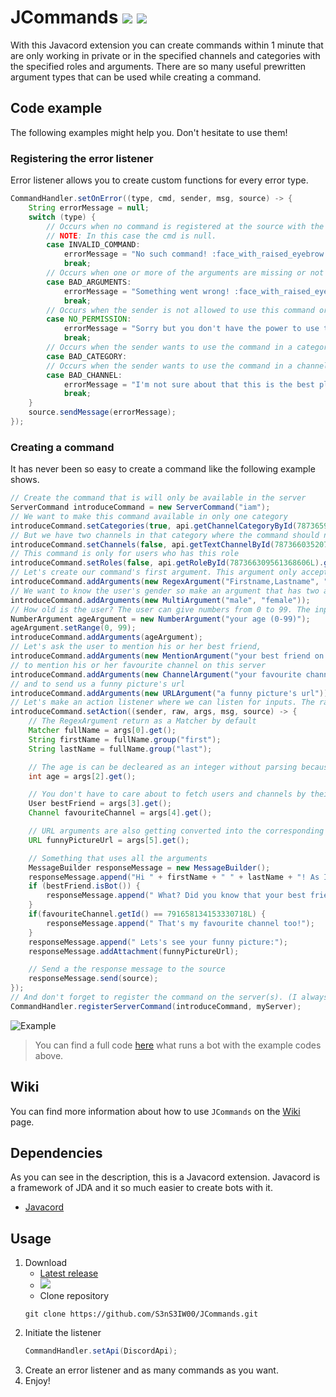 # JCommands [![](https://img.shields.io/badge/Version-3.0.1-blue)](https://github.com/S3nS3IW00/JCommands) [![](https://img.shields.io/badge/Javadoc-Latest-green)](https://s3ns3iw00.github.io/JCommands/javadoc/)  
With this Javacord extension you can create commands within 1 minute that are only working in private or in the specified channels and categories with the specified roles and arguments.  There are so many useful prewritten argument types that can be used while creating a command.
  
## Code example  
The following examples might help you. Don't hesitate to use them!  
### Registering the error listener  
Error listener allows you to create custom functions for every error type.  
```java  
CommandHandler.setOnError((type, cmd, sender, msg, source) -> {  
    String errorMessage = null;  
    switch (type) {  
        // Occurs when no command is registered at the source with the given name.
        // NOTE: In this case the cmd is null.
        case INVALID_COMMAND:  
            errorMessage = "No such command! :face_with_raised_eyebrow:";  
            break;  
        // Occurs when one or more of the arguments are missing or not matching the pattern.
        case BAD_ARGUMENTS:  
            errorMessage = "Something went wrong! :face_with_raised_eyebrow: Usage: " + cmd.getUsage();  
            break;  
        // Occurs when the sender is not allowed to use this command or the sender does not have one of or all the roles that need to use the command.
        case NO_PERMISSION:  
            errorMessage = "Sorry but you don't have the power to use this command! :face_with_raised_eyebrow:";  
            break;
        // Occurs when the sender wants to use the command in a category where it is not allowed.
        case BAD_CATEGORY:
        // Occurs when the sender wants to use the command in a channel where it is not allowed.
        case BAD_CHANNEL:  
            errorMessage = "I'm not sure about that this is the best place to use this command. :face_with_raised_eyebrow:";  
            break;  
    }  
    source.sendMessage(errorMessage);
});  
```  
  
### Creating a command  
It has never been so easy to create a command like the following example shows.  
```java  
// Create the command that is will only be available in the server
ServerCommand introduceCommand = new ServerCommand("iam");
// We want to make this command available in only one category
introduceCommand.setCategories(true, api.getChannelCategoryById(787365901552451595L).get());
// But we have two channels in that category where the command should not to work
introduceCommand.setChannels(false, api.getTextChannelById(787366035207618573L).get(), api.getTextChannelById(787366059643502644L).get());
// This command is only for users who has this role
introduceCommand.setRoles(false, api.getRoleById(787366309561368606L).get());
// Let's create our command's first argument. This argument only accepts two word separated with comma and started with capitalized letter.
introduceCommand.addArguments(new RegexArgument("Firstname,Lastname", "(?<first>[A-Z][a-z]+),(?<last>[A-Z][a-z]+)"));
// We want to know the user's gender so make an argument that has two acceptable values.
introduceCommand.addArguments(new MultiArgument("male", "female"));
// How old is the user? The user can give numbers from 0 to 99. The input will be converted into Integer.
NumberArgument ageArgument = new NumberArgument("your age (0-99)");
ageArgument.setRange(0, 99);
introduceCommand.addArguments(ageArgument);
// Let's ask the user to mention his or her best friend,
introduceCommand.addArguments(new MentionArgument("your best friend on Discord"));
// to mention his or her favourite channel on this server
introduceCommand.addArguments(new ChannelArgument("your favourite channel on this server"));
// and to send us a funny picture's url
introduceCommand.addArguments(new URLArgument("a funny picture's url"));
// Let's make an action listener where we can listen for inputs. The raw array contains the inputs from the user, and the args array contains the converted ones.
introduceCommand.setAction((sender, raw, args, msg, source) -> {
    // The RegexArgument return as a Matcher by default
    Matcher fullName = args[0].get();
    String firstName = fullName.group("first");
    String lastName = fullName.group("last");

    // The age is can be decleared as an integer without parsing because it has been converted
    int age = args[2].get();

    // You don't have to care about to fetch users and channels by their id, just call get() and let JCommands do the work for you.
    User bestFriend = args[3].get();
    Channel favouriteChannel = args[4].get();

    // URL arguments are also getting converted into the corresponding type
    URL funnyPictureUrl = args[5].get();

    // Something that uses all the arguments
    MessageBuilder responseMessage = new MessageBuilder();
    responseMessage.append("Hi " + firstName + " " + lastName + "! As I can see you are " + (age >= 10 && age < 20 ? "" : "not ") + "a teenager.");
    if (bestFriend.isBot()) {
        responseMessage.append(" What? Did you know that your best friend is a BOT?");
    }
    if(favouriteChannel.getId() == 791658134153330718L) {
        responseMessage.append(" That's my favourite channel too!");
    }
    responseMessage.append(" Lets's see your funny picture:");
    responseMessage.addAttachment(funnyPictureUrl);

    // Send a the response message to the source
    responseMessage.send(source);
});
// And don't forget to register the command on the server(s). (I always forget it and never know what's wrong :D)
CommandHandler.registerServerCommand(introduceCommand, myServer);
```  
![Example](https://imgur.com/ciHnqpS.png)
  
> You can find a full code [here](https://github.com/S3nS3IW00/JCommands/blob/master/src/test/java/me/s3ns3iw00/jcommands/TestMain.java) what runs a bot with the example codes above.

## Wiki
You can find more information about how to use `JCommands` on the [Wiki](https://github.com/S3nS3IW00/JCommands/wiki) page.
  
## Dependencies  
As you can see in the description, this is a Javacord extension. Javacord is a framework of JDA and it so much easier to create bots with it.  
- [Javacord](https://github.com/Javacord/Javacord)
  
## Usage  
1. Download
   - [Latest release](https://github.com/S3nS3IW00/JCommands/releases/latest)
   - [![](https://jitpack.io/v/S3nS3IW00/JCommands.svg)](https://jitpack.io/#S3nS3IW00/JCommands)
   - Clone repository
   ```
   git clone https://github.com/S3nS3IW00/JCommands.git  
   ```  
2. Initiate the listener  
   ```java  
   CommandHandler.setApi(DiscordApi);  
   ```  
3. Create an error listener and as many commands as you want.  
4. Enjoy!